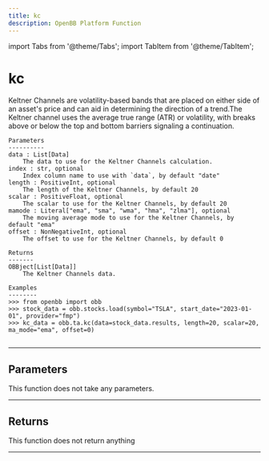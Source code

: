 ```yaml
---
title: kc
description: OpenBB Platform Function
---
```


import Tabs from '@theme/Tabs';
import TabItem from '@theme/TabItem';

# kc

Keltner Channels are volatility-based bands that are placed
    on either side of an asset's price and can aid in determining
    the direction of a trend.The Keltner channel uses the average
    true range (ATR) or volatility, with breaks above or below the top
    and bottom barriers signaling a continuation.

    Parameters
    ----------
    data : List[Data]
        The data to use for the Keltner Channels calculation.
    index : str, optional
        Index column name to use with `data`, by default "date"
    length : PositiveInt, optional
        The length of the Keltner Channels, by default 20
    scalar : PositiveFloat, optional
        The scalar to use for the Keltner Channels, by default 20
    mamode : Literal["ema", "sma", "wma", "hma", "zlma"], optional
        The moving average mode to use for the Keltner Channels, by default "ema"
    offset : NonNegativeInt, optional
        The offset to use for the Keltner Channels, by default 0

    Returns
    -------
    OBBject[List[Data]]
        The Keltner Channels data.

    Examples
    --------
    >>> from openbb import obb
    >>> stock_data = obb.stocks.load(symbol="TSLA", start_date="2023-01-01", provider="fmp")
    >>> kc_data = obb.ta.kc(data=stock_data.results, length=20, scalar=20, ma_mode="ema", offset=0)

```python wordwrap

```

---

## Parameters

This function does not take any parameters.

---

## Returns

This function does not return anything

---

